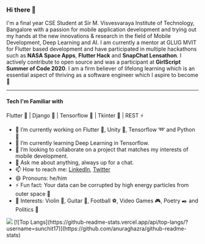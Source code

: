 ### Hi there 👋

I'm a final year CSE Student at Sir M. Visvesvaraya Institute of Technology, Bangalore with a passion for mobile application development and trying out my hands at the new innovations & research in the field of Mobile Development, Deep Learning and AI. I am currently a mentor at GLUG MVIT for Flutter based development and have participated in multiple hackathons such as **NASA Space Apps**, **Flutter Hack** and **SnapChat Lensathon**. I actively contribute to open source and was a participant at **GirlScript Summer of Code 2020**.
I am a firm believer of lifelong learning which is an essential aspect of thriving as a software engineer which I aspire to become :dizzy:

*** 
#### Tech I'm Familiar with 

Flutter :blue_heart: | Django :green_heart: | Tensorflow :yellow_heart: | Tkinter :purple_heart: | REST :zap:

- 🔭 I’m currently working on Flutter :iphone:, Unity :vhs:, Tensorflow :loop: and Python :snake:
- 🌱 I’m currently learning Deep Learning in Tensorflow.
- 👯 I’m looking to collaborate on a project that matches my interests of mobile development.
- 💬 Ask me about anything, always up for a chat.
- 📫 How to reach me: [LinkedIn](https://www.linkedin.com/in/sunchit17), [Twitter](https://twitter.com/SLakhanpal17)
- 😄 Pronouns: he/him
- ⚡ Fun fact: Your data can be corrupted by high energy particles from outer space :grimacing:
- :space_invader: Interests: Violin :violin:, Guitar :guitar:, Football :soccer:, Video Games :video_game:, Poetry :black_nib: and Politics :thought_balloon:

<img src="https://github-readme-stats.vercel.app/api?username=sunchit17&&show_icons=true&title_color=ffffff&icon_color=bb2acf&text_color=daf7dc&bg_color=191919">
[![Top Langs](https://github-readme-stats.vercel.app/api/top-langs/?username=sunchit17)](https://github.com/anuraghazra/github-readme-stats)

